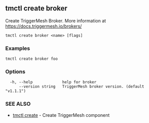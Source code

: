 ## tmctl create broker

Create TriggerMesh Broker. More information at https://docs.triggermesh.io/brokers/

```
tmctl create broker <name> [flags]
```

### Examples

```
tmctl create broker foo
```

### Options

```
  -h, --help             help for broker
      --version string   TriggerMesh broker version. (default "v1.1.1")
```

### SEE ALSO

* [tmctl create](tmctl_create.md)	 - Create TriggerMesh component

